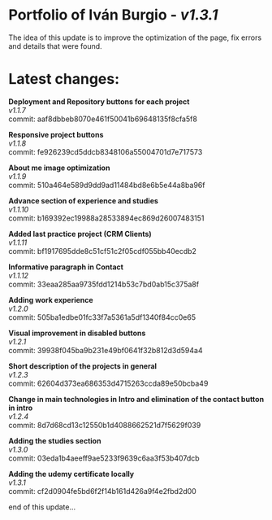 ﻿# Portfolio of Iván Burgio - _v1.3.1_

The idea of this update is to improve the optimization of the page, fix errors and details that were found. <br>

# Latest changes:

**Deployment and Repository buttons for each project** <br>
_v1.1.7_ <br>
commit: aaf8dbbeb8070e461f50041b69648135f8cfa5f8 <br>

**Responsive project buttons** <br>
_v1.1.8_ <br>
commit: fe926239cd5ddcb8348106a55004701d7e717573 <br>

**About me image optimization** <br>
_v1.1.9_ <br>
commit: 510a464e589d9dd9ad11484bd8e6b5e44a8ba96f <br>

**Advance section of experience and studies** <br>
_v1.1.10_ <br>
commit: b169392ec19988a28533894ec869d26007483151 <br>

**Added last practice project (CRM Clients)** <br>
_v1.1.11_ <br>
commit: bf1917695dde8c51cf51c2f05cdf055bb40ecdb2 <br>

**Informative paragraph in Contact** <br>
_v1.1.12_ <br>
commit: 33eaa285aa9735fdd1214b53c7bd0ab15c375a8f <br>

**Adding work experience** <br>
_v1.2.0_ <br>
commit: 505ba1edbe01fc33f7a5361a5df1340f84cc0e65 <br>

**Visual improvement in disabled buttons** <br>
_v1.2.1_ <br>
commit: 39938f045ba9b231e49bf0641f32b812d3d594a4 <br>

**Short description of the projects in general** <br>
_v1.2.3_ <br>
commit: 62604d373ea686353d4715263ccda89e50bcba49 <br>

**Change in main technologies in Intro and elimination of the contact button in intro** <br>
_v1.2.4_ <br>
commit: 8d7d68cd13c12550b1d4088662521d7f5629f039 <br>

**Adding the studies section** <br>
_v1.3.0_ <br>
commit: 03eda1b4aeeff9ae5233f9639c6aa3f53b407dcb <br>

**Adding the udemy certificate locally** <br>
_v1.3.1_ <br>
commit: cf2d0904fe5bd6f2f14b161d426a9f4e2fbd2d00 <br>

end of this update...
